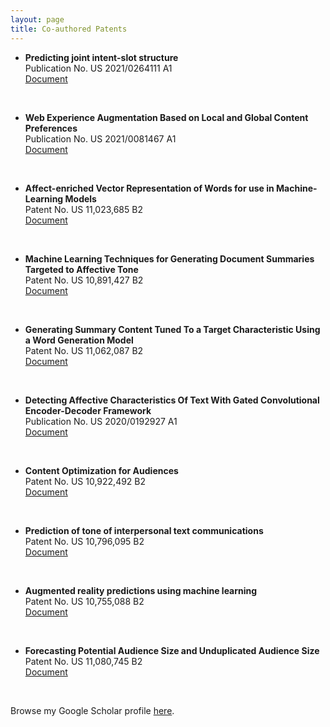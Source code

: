 ```yaml
---
layout: page
title: Co-authored Patents
---
```


- **Predicting joint intent-slot structure** <br/>Publication No. US 2021/0264111 A1<br/>
<a href="https://patentimages.storage.googleapis.com/ce/eb/86/bb19a94fe7cfc8/US20210264111A1.pdf" target="_blank">Document</a>
<br />

- **Web Experience Augmentation Based on Local and Global Content Preferences** <br/>Publication No. US 2021/0081467 A1<br/>
<a href="https://patentimages.storage.googleapis.com/6f/eb/c0/3921cd076d35ef/US20210081467A1.pdf" target="_blank">Document</a>
<br />

- **Affect-enriched Vector Representation of Words for use in Machine-Learning Models** <br/>Patent No. US 11,023,685 B2<br/>
<a href="https://patentimages.storage.googleapis.com/3e/c6/35/28c83dfd5648e2/US11023685.pdf" target="_blank">Document</a>
<br />

- **Machine Learning Techniques for Generating Document Summaries Targeted to Affective Tone** <br/>Patent No. US 10,891,427 B2<br/>
<a href="https://patentimages.storage.googleapis.com/a0/96/fe/4f6ff6d3377584/US10891427.pdf" target="_blank">Document</a>
<br />

- **Generating Summary Content Tuned To a Target Characteristic Using a Word Generation Model** <br/>Patent No. US 11,062,087 B2<br/>
<a href="https://patentimages.storage.googleapis.com/26/d9/c8/dca6efcff4afb5/US11062087.pdf" target="_blank">Document</a>
<br />

- **Detecting Affective Characteristics Of Text With Gated Convolutional Encoder-Decoder Framework** <br/>Publication No. US 2020/0192927 A1<br/>
<a href="https://patentimages.storage.googleapis.com/ad/af/d1/a90c96fedcfb01/US20200192927A1.pdf" target="_blank">Document</a>
<br />

- **Content Optimization for Audiences** <br/>Patent No. US 10,922,492 B2<br/>
<a href="https://patentimages.storage.googleapis.com/98/2d/40/cb6f431683ccff/US10922492.pdf" target="_blank">Document</a>
<br />

- **Prediction of tone of interpersonal text communications** <br/>Patent No. US 10,796,095 B2<br/>
<a href="https://patentimages.storage.googleapis.com/2e/eb/94/0a152562d45710/US10796095.pdf" target="_blank">Document</a>
<br />

- **Augmented reality predictions using machine learning** <br/> Patent No. US 10,755,088 B2<br/>
<a href="https://patentimages.storage.googleapis.com/5d/14/91/969063a39e4ec2/US10755088.pdf" target="_blank">Document</a>
<br />

- **Forecasting Potential Audience Size and Unduplicated Audience Size** <br/>Patent No. US 11,080,745 B2<br/>
<a href="https://patentimages.storage.googleapis.com/90/cc/9d/0a85ab64538038/US11080745.pdf" target="_blank">Document</a>
<br />

Browse my Google Scholar profile <a href="https://scholar.google.co.in/citations?user=x4rFCskAAAAJ&hl=en" target="_blank">here</a>.
<br />
